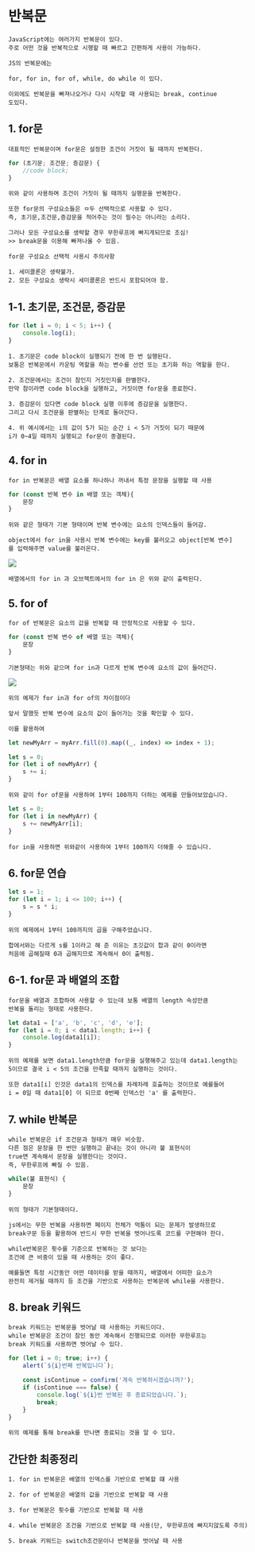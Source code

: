 # 반복문

    JavaScript에는 여러가지 반복문이 있다.
    주로 어떤 것을 반복적으로 시행할 때 빠르고 간편하게 사용이 가능하다.

    JS의 반복문에는

    for, for in, for of, while, do while 이 있다.

    이외에도 반복문을 빠져나오거나 다시 시작할 때 사용되는 break, continue
    도있다.

## 1. for문

    대표적인 반복문이며 for문은 설정한 조건이 거짓이 될 때까지 반복한다.

```js
for (초기문; 조건문; 증감문) {
    //code block;
}
```

    위와 같이 사용하며 조건이 거짓이 될 때까지 실행문을 반복한다.

    또한 for문의 구성요소들은 ㅁ두 선택적으로 사용할 수 있다.
    즉, 초기문,조건문,증감문을 적어주는 것이 필수는 아니라는 소리다.

    그러나 모든 구성요소를 생략할 경우 무한루프에 빠지게되므로 조심!
    >> break문을 이용해 빠져나올 수 있음.

    for문 구성요소 선택적 사용시 주의사항

    1. 세미콜론은 생략불가.
    2. 모든 구성요소 생략시 세미콜론은 반드시 포함되어야 함.

## 1-1. 초기문, 조건문, 증감문

```js
for (let i = 0; i < 5; i++) {
    console.log(i);
}
```

    1. 초기문은 code block이 실행되기 전에 한 번 실행된다.
    보통은 반복문에서 카운팅 역할을 하는 변수를 선언 또는 초기화 하는 역할을 한다.

    2. 조건문에서는 조건이 참인지 거짓인지를 판별한다.
    만약 참이라면 code block을 실행하고, 거짓이면 for문을 종료한다.

    3. 증감문이 있다면 code block 실행 이후에 증감문을 실행한다.
    그리고 다시 조건문을 판별하는 단계로 돌아간다.

    4. 위 예시에서는 i의 값이 5가 되는 순간 i < 5가 거짓이 되기 때문에
    i가 0~4일 때까지 실행되고 for문이 종결된다.

## 4. for in

    for in 반복문은 배열 요소를 하나하나 꺼내서 특정 문장을 실행할 때 사용

```js
for (const 반복 변수 in 배열 또는 객체){
    문장
}
```

    위와 같은 형태가 기본 형태이며 반복 변수에는 요소의 인덱스들이 들어감.

    object에서 for in을 사용시 반복 변수에는 key를 불러오고 object[반복 변수]
    를 입력해주면 value를 불러온다.

<img src='images/s46.png'>

    배열에서의 for in 과 오브젝트에서의 for in 은 위와 같이 출력된다.

## 5. for of

    for of 반복문은 요소의 값을 반복할 때 안정적으로 사용할 수 있다.

```js
for (const 반복 변수 of 배열 또는 객체){
    문장
}
```

    기본형태는 위와 같으며 for in과 다르게 반복 변수에 요소의 값이 들어간다.

<img src='images/Js47.png'>

    위의 예제가 for in과 for of의 차이점이다

    앞서 말했듯 반복 변수에 요소의 값이 들어가는 것을 확인할 수 있다.

    이를 활용하여

```js
let newMyArr = myArr.fill(0).map((_, index) => index + 1);

let s = 0;
for (let i of newMyArr) {
    s += i;
}
```

    위와 같이 for of문을 사용하여 1부터 100까지 더하는 예제를 만들어보았습니다.

```js
let s = 0;
for (let i in newMyArr) {
    s += newMyArr[i];
}
```

    for in을 사용하면 위와같이 사용하여 1부터 100까지 더해줄 수 있습니다.

## 6. for문 연습

```js
let s = 1;
for (let i = 1; i <= 100; i++) {
    s = s * i;
}
```

    위의 예제에서 1부터 100까지의 곱을 구해주었습니다.

    합에서와는 다르게 s를 1이라고 해 준 이유는 초깃값이 합과 같이 0이라면
    처음에 곱해질때 0과 곱해지므로 계속해서 0이 출력됨.

## 6-1. for문 과 배열의 조합

    for문을 배열과 조합하여 사용할 수 있는데 보통 배열의 length 속성만큼
    반복을 돌리는 형태로 사용한다.

```js
let data1 = ['a', 'b', 'c', 'd', 'e'];
for (let i = 0; i < data1.length; i++) {
    console.log(data1[i]);
}
```

    위의 예제를 보면 data1.length만큼 for문을 실행해주고 있는데 data1.length는
    5이므로 결국 i < 5의 조건을 만족할 때까지 실행하는 것이다.

    또한 data1[i] 인것은 data1의 인덱스를 차례차례 호출하는 것이므로 예를들어
    i = 0일 때 data1[0] 이 되므로 0번째 인덱스인 'a' 를 출력한다.

## 7. while 반복문

    while 반복문은 if 조건문과 형태가 매우 비슷함.
    다른 점은 문장을 한 번만 실행하고 끝내는 것이 아니라 불 표현식이
    true면 계속해서 문장을 실행한다는 것이다.
    즉, 무한루프에 빠질 수 있음.

```js
while(불 표현식) {
    문장
}
```

    위의 형태가 기본형태이다.

    js에서는 무한 반복을 사용하면 페이지 전체가 먹통이 되는 문제가 발생하므로
    break구문 등을 활용하여 반드시 무한 반복을 벗어나도록 코드를 구현해야 한다.

    while반복문은 횟수를 기준으로 반복하는 것 보다는
    조건에 큰 비중이 있을 때 사용하는 것이 좋다.

    예를들면 특정 시간동안 어떤 데이터를 받을 때까지, 배열에서 어떠한 요소가
    완전히 제거될 때까지 등 조건을 기반으로 사용하는 반복문에 while을 사용한다.

## 8. break 키워드

    break 키워드는 반복문을 벗어날 때 사용하는 키워드이다.
    while 반복문은 조건이 참인 동안 계속해서 진행되므로 이러한 무한루프는
    break 키워드를 사용하면 벗어날 수 있다.

```js
for (let i = 0; true; i++) {
    alert(`${i}번째 반복입니다`);

    const isContinue = confirm('계속 반복하시겠습니까?');
    if (isContinue === false) {
        console.log(`${i}번 반복된 후 종료되었습니다.`);
        break;
    }
}
```

    위의 예제를 통해 break를 만나면 종료되는 것을 알 수 있다.

## 간단한 최종정리

    1. for in 반복문은 배열의 인덱스를 기반으로 반복할 떄 사용

    2. for of 반복문은 배열의 값을 기반으로 반복할 때 사용

    3. for 반복문은 횟수를 기반으로 반복할 때 사용

    4. while 반복문은 조건을 기반으로 반복할 때 사용(단, 무한루프에 빠지지않도록 주의)

    5. break 키워드는 switch조건문이나 반복문을 벗어날 때 사용
